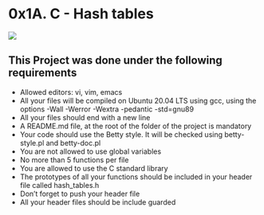 <h1>0x1A. C - Hash tables</h1>
<img src="https://upload.wikimedia.org/wikipedia/commons/thumb/5/58/Hash_table_4_1_1_0_0_1_0_LL.svg/240px-Hash_table_4_1_1_0_0_1_0_LL.svg.png">
<h2>This Project was done under the following requirements</h2>
<ul>
  <li>Allowed editors: vi, vim, emacs
  <li>All your files will be compiled on Ubuntu 20.04 LTS using gcc, using the options -Wall -Werror -Wextra -pedantic -std=gnu89
  <li>All your files should end with a new line
  <li>A README.md file, at the root of the folder of the project is mandatory
  <li>Your code should use the Betty style. It will be checked using betty-style.pl and betty-doc.pl
  <li>You are not allowed to use global variables
  <li>No more than 5 functions per file
  <li>You are allowed to use the C standard library
  <li>The prototypes of all your functions should be included in your header file called hash_tables.h
  <li>Don’t forget to push your header file
  <li>All your header files should be include guarded
<ul>
